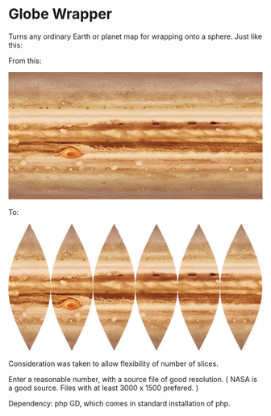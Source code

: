 # Globe Wrapper
Turns any ordinary Earth or planet map for wrapping onto a sphere.
Just like this:

From this:

![original map](https://github.com/MicGoMac/globe_wrapper/blob/master/demo_images/jupiter_demo.jpg)

To:

![original map](https://github.com/MicGoMac/globe_wrapper/blob/master/demo_images/demo_ouput.jpg)

Consideration was taken to allow flexibility of number of slices.

Enter a reasonable number, with a source file of good resolution.
( NASA is a good source. Files with at least 3000 x 1500 prefered. )

Dependency:
php GD, which comes in standard installation of php.

